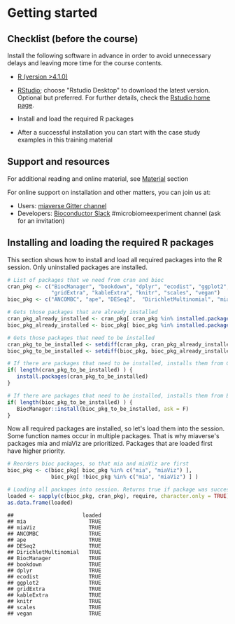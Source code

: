 
# Getting started


## Checklist (before the course)

Install the following software in advance in order to avoid
unnecessary delays and leaving more time for the course contents.


* [R (version >4.1.0)](https://www.r-project.org/) 

* [RStudio](https://www.rstudio.com/products/rstudio/download/);
  choose "Rstudio Desktop" to download the latest version. Optional
  but preferred. For further details, check the [Rstudio home
  page](https://www.rstudio.com/).

* Install and load the required R packages

* After a successful installation you can start with the
  case study examples in this training material


## Support and resources

For additional reading and online material, see [Material](material.html) section

For online support on installation and other matters, you can join us at:

 * Users: [miaverse Gitter channel](https://gitter.im/microbiome/miaverse?utm_source=badge&utm_medium=badge&utm_campaign=pr-badge&utm_content=badge)
 * Developers: [Bioconductor Slack](https://bioc-community.herokuapp.com) #microbiomeexperiment channel (ask for an invitation)



## Installing and loading the required R packages

This section shows how to install and load all required packages into
the R session. Only uninstalled packages are installed.


```r
# List of packages that we need from cran and bioc 
cran_pkg <- c("BiocManager", "bookdown", "dplyr", "ecodist", "ggplot2", 
              "gridExtra", "kableExtra", "knitr", "scales", "vegan")
bioc_pkg <- c("ANCOMBC", "ape", "DESeq2",  "DirichletMultinomial", "mia", "miaViz")

# Gets those packages that are already installed
cran_pkg_already_installed <- cran_pkg[ cran_pkg %in% installed.packages() ]
bioc_pkg_already_installed <- bioc_pkg[ bioc_pkg %in% installed.packages() ]

# Gets those packages that need to be installed
cran_pkg_to_be_installed <- setdiff(cran_pkg, cran_pkg_already_installed)
bioc_pkg_to_be_installed <- setdiff(bioc_pkg, bioc_pkg_already_installed)
```


```r
# If there are packages that need to be installed, installs them from CRAN
if( length(cran_pkg_to_be_installed) ) {
   install.packages(cran_pkg_to_be_installed)
}
```


```r
# If there are packages that need to be installed, installs them from Bioconductor
if( length(bioc_pkg_to_be_installed) ) {
   BiocManager::install(bioc_pkg_to_be_installed, ask = F)
}
```
 
Now all required packages are installed, so let's load them into the session.
Some function names occur in multiple packages. That is why miaverse's packages
mia and miaViz are prioritized. Packages that are loaded first have higher priority.


```r
# Reorders bioc packages, so that mia and miaViz are first
bioc_pkg <- c(bioc_pkg[ bioc_pkg %in% c("mia", "miaViz") ], 
              bioc_pkg[ !bioc_pkg %in% c("mia", "miaViz") ] ) 

# Loading all packages into session. Returns true if package was successfully loaded.
loaded <- sapply(c(bioc_pkg, cran_pkg), require, character.only = TRUE)
as.data.frame(loaded)
```

```
##                      loaded
## mia                    TRUE
## miaViz                 TRUE
## ANCOMBC                TRUE
## ape                    TRUE
## DESeq2                 TRUE
## DirichletMultinomial   TRUE
## BiocManager            TRUE
## bookdown               TRUE
## dplyr                  TRUE
## ecodist                TRUE
## ggplot2                TRUE
## gridExtra              TRUE
## kableExtra             TRUE
## knitr                  TRUE
## scales                 TRUE
## vegan                  TRUE
```



